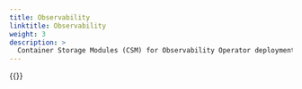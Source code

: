 ```yaml
---
title: Observability
linktitle: Observability
weight: 3
description: >
  Container Storage Modules (CSM) for Observability Operator deployment
--- 
```


{{<include file="content/docs/getting-started/installation/operator/openshift_modules/observability.md" Var="powerscale" labels="isilon" hideClasses="2" >}}